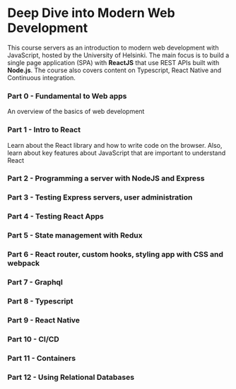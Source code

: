 # Deep Dive into Modern Web Development

This course servers as an introduction to modern web development with JavaScript, hosted by the University of Helsinki. The main focus is to build a single page application (SPA) with **ReactJS** that use REST APIs built with **Node.js**. The course also covers content on Typescript, React Native and Continuous integration. 

### Part 0 - Fundamental to Web apps 
An overview of the basics of web development

### Part 1 - Intro to React 
Learn about the React library and how to write code on the browser. Also, learn about key features about JavaScript that are important to understand React 

### Part 2 - Programming a server with NodeJS and Express

### Part 3 - Testing Express servers, user administration 

### Part 4 - Testing React Apps 

### Part 5 - State management with Redux

### Part 6 - React router, custom hooks, styling app with CSS and webpack 

### Part 7 - Graphql

### Part 8 - Typescript

### Part 9 - React Native

### Part 10 - CI/CD

### Part 11 - Containers 

### Part 12 - Using Relational Databases 
